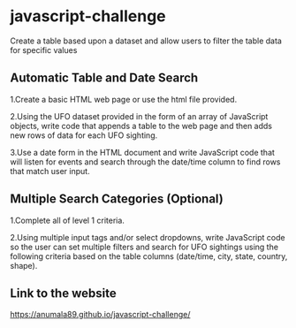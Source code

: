 # javascript-challenge

Create a table based upon a dataset and allow users to filter the table data for specific values

## Automatic Table and Date Search

1.Create a basic HTML web page or use the html file provided.

2.Using the UFO dataset provided in the form of an array of JavaScript objects, write code that appends a table to the web page and then adds new rows of data for each UFO sighting.

3.Use a date form in the HTML document and write JavaScript code that will listen for events and search through the date/time column to find rows that match user input.


## Multiple Search Categories (Optional)

1.Complete all of level 1 criteria.

2.Using multiple input tags and/or select dropdowns, write JavaScript code so the user can set multiple filters and search for UFO sightings using the following criteria based on the table columns (date/time, city, state, country, shape).


## Link to the website 

https://anumala89.github.io/javascript-challenge/